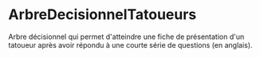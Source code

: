 # ArbreDecisionnelTatoueurs
Arbre décisionnel qui permet d'atteindre une fiche de présentation d'un tatoueur après avoir répondu à une courte série de questions (en anglais).
